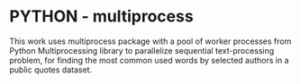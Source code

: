 # PYTHON - multiprocess

This work uses multiprocess package with a pool of worker processes from Python Multiprocessing library to parallelize sequential text-processing problem, for finding the most common used words by selected authors in a public quotes dataset.
